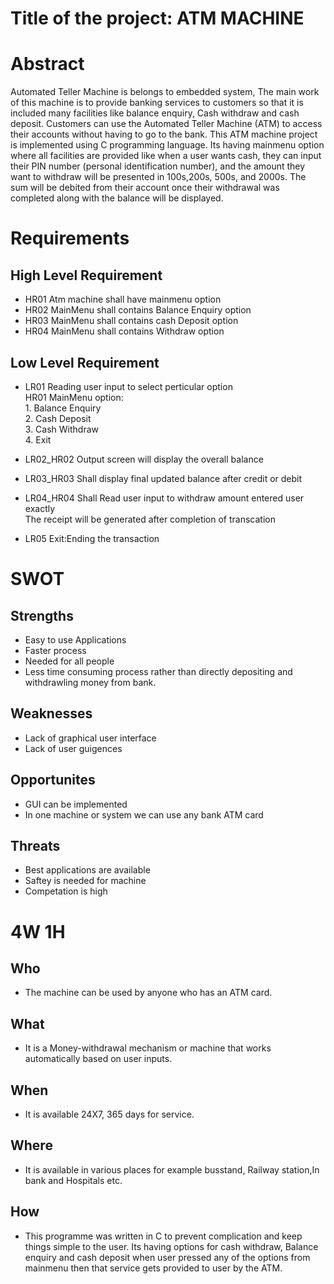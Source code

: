 # Title of the project: ATM MACHINE
# Abstract
 Automated Teller Machine is belongs to embedded system, The main work of this machine is to provide banking services to customers so that it is included many facilities like balance enquiry, Cash withdraw and cash deposit. Customers can use the Automated Teller Machine (ATM) to access their accounts without having to go to the bank. This ATM machine project is implemented using C programming language. Its having mainmenu option where all facilities are provided like when a user wants cash, they can input their PIN number (personal identification number), and the amount they want to withdraw will be presented in 100s,200s, 500s, and 2000s. The sum will be debited from their account once their withdrawal was completed along with the balance will be displayed.
# Requirements

## High Level Requirement

* HR01 Atm machine shall have mainmenu option
* HR02 MainMenu shall contains Balance Enquiry option
* HR03 MainMenu shall contains cash Deposit option
* HR04 MainMenu shall contains Withdraw option

## Low Level Requirement

* LR01 Reading user input to select perticular option                                                                                                                                                                                                                                                                                    
 HR01  MainMenu option:                                                                                                                                    
                        1. Balance Enquiry                                                                                                                                       
                        2. Cash Deposit                                                                                                                    
                        3. Cash Withdraw                                                                                                                   
                        4. Exit
                        
* LR02_HR02 Output screen will display the overall balance 
* LR03_HR03 Shall display final updated balance after credit or debit 
* LR04_HR04 Shall Read user input to withdraw amount entered user exactly                                                                  
            The receipt will be generated after completion of transcation
* LR05      Exit:Ending the transaction


# SWOT

## Strengths
* Easy to use Applications
* Faster process
* Needed for all people
* Less time consuming process rather than directly depositing and withdrawling money from bank.

## Weaknesses
* Lack of graphical user interface
* Lack of user guigences

## Opportunites
* GUI can be implemented
* In one machine or system we can use any bank ATM card

## Threats
* Best applications are available
* Saftey is needed for machine
* Competation is high

# 4W 1H
## Who
* The machine can be used by anyone who has an ATM card.
## What
* It is a Money-withdrawal mechanism or machine that works automatically based on user inputs.
## When
* It is available 24X7, 365 days for service.
## Where
* It is available in various places for example busstand, Railway station,In bank and Hospitals etc.
## How
* This programme was written in C to prevent complication and keep things simple to the user. Its having options for cash withdraw, Balance enquiry and cash deposit when user pressed any of the options from mainmenu then that service gets provided to user by the ATM.
